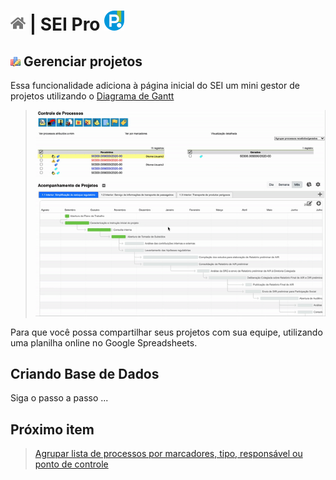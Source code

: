 # [![Home](../img/home.png)](../) |  SEI Pro ![Icone](../img/icon-32.png)

## ![SEI Pro Estilo Tabela](../img/icon-projetos.png) Gerenciar projetos

Essa funcionalidade adiciona à página inicial do SEI um mini gestor de projetos utilizando o [Diagrama de Gantt](https://pt.wikipedia.org/wiki/Diagrama_de_Gantt)

> ![Tela Estilo de Tabelas](../img/tela-projetos.gif) 

Para que você possa compartilhar seus projetos com sua equipe, utilizando uma planilha online no Google Spreadsheets.

## Criando Base de Dados

Siga o passo a passo ...

## Próximo item

> [Agrupar lista de processos por marcadores, tipo, responsável ou ponto de controle](./pages/AGRUPAR.md)
